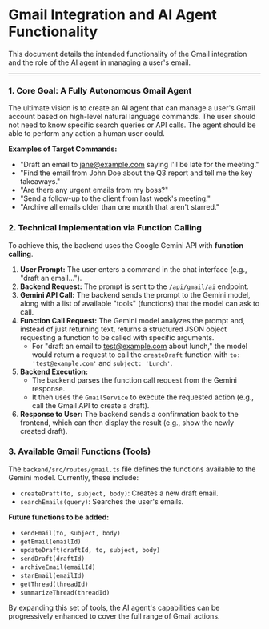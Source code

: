 # Gmail Integration and AI Agent Functionality

This document details the intended functionality of the Gmail integration and the role of the AI agent in managing a user's email.

---

### 1. Core Goal: A Fully Autonomous Gmail Agent

The ultimate vision is to create an AI agent that can manage a user's Gmail account based on high-level natural language commands. The user should not need to know specific search queries or API calls. The agent should be able to perform any action a human user could.

**Examples of Target Commands:**
-   "Draft an email to jane@example.com saying I'll be late for the meeting."
-   "Find the email from John Doe about the Q3 report and tell me the key takeaways."
-   "Are there any urgent emails from my boss?"
-   "Send a follow-up to the client from last week's meeting."
-   "Archive all emails older than one month that aren't starred."

### 2. Technical Implementation via Function Calling

To achieve this, the backend uses the Google Gemini API with **function calling**.

1.  **User Prompt:** The user enters a command in the chat interface (e.g., "draft an email...").
2.  **Backend Request:** The prompt is sent to the `/api/gmail/ai` endpoint.
3.  **Gemini API Call:** The backend sends the prompt to the Gemini model, along with a list of available "tools" (functions) that the model can ask to call.
4.  **Function Call Request:** The Gemini model analyzes the prompt and, instead of just returning text, returns a structured JSON object requesting a function to be called with specific arguments.
    -   For "draft an email to test@example.com about lunch," the model would return a request to call the `createDraft` function with `to: 'test@example.com'` and `subject: 'Lunch'`.
5.  **Backend Execution:**
    -   The backend parses the function call request from the Gemini response.
    -   It then uses the `GmailService` to execute the requested action (e.g., call the Gmail API to create a draft).
6.  **Response to User:** The backend sends a confirmation back to the frontend, which can then display the result (e.g., show the newly created draft).

### 3. Available Gmail Functions (Tools)

The `backend/src/routes/gmail.ts` file defines the functions available to the Gemini model. Currently, these include:

-   `createDraft(to, subject, body)`: Creates a new draft email.
-   `searchEmails(query)`: Searches the user's emails.

**Future functions to be added:**
-   `sendEmail(to, subject, body)`
-   `getEmail(emailId)`
-   `updateDraft(draftId, to, subject, body)`
-   `sendDraft(draftId)`
-   `archiveEmail(emailId)`
-   `starEmail(emailId)`
-   `getThread(threadId)`
-   `summarizeThread(threadId)`

By expanding this set of tools, the AI agent's capabilities can be progressively enhanced to cover the full range of Gmail actions.
